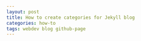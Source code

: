 ```yaml
---
layout: post
title: How to create categories for Jekyll blog
categories: how-to
tags: webdev blog github-page
---
```


